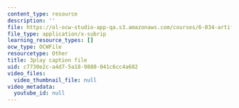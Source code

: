 ```yaml
---
content_type: resource
description: ''
file: https://ol-ocw-studio-app-qa.s3.amazonaws.com/courses/6-034-artificial-intelligence-fall-2010/c7730e2ca4d75a189880041c6cc4a682_gGQ-vAmdAOI.vtt
file_type: application/x-subrip
learning_resource_types: []
ocw_type: OCWFile
resourcetype: Other
title: 3play caption file
uid: c7730e2c-a4d7-5a18-9880-041c6cc4a682
video_files:
  video_thumbnail_file: null
video_metadata:
  youtube_id: null
---
```

